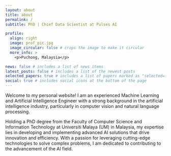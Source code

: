 ```yaml
---
layout: about
title: about
permalink: /
subtitle: PhD | Chief Data Scientist at Pulses AI

profile:
  align: right
  image: prof_pic.jpg
  image_circular: false # crops the image to make it circular
  more_info: >
    <p>Puchong, Malaysia</p>

news: false # includes a list of news items
latest_posts: false # includes a list of the newest posts
selected_papers: true # includes a list of papers marked as "selected={true}"
social: true # includes social icons at the bottom of the page
---
```


Welcome to my personal website! I am an experienced Machine Learning and Artificial Intelligence Engineer with a strong background in the artificial intelligence industry, particularly in computer vision and natural language processing. 

Holding a PhD degree from the Faculty of Computer Science and Information Technology at Universiti Malaya (UM) in Malaysia, my expertise lies in developing and implementing advanced AI solutions that drive innovation and efficiency. With a passion for leveraging cutting-edge technologies to solve complex problems, I am dedicated to contributing to the advancement of the AI field.
